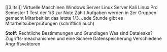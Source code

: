 [[3.Itsi]]
Virtuelle Maschinen
Windows Server
Linux Server
Kali Linux
Pro Semester 1 Test der 1/3 zur Note Zählt
Aufgaben werden in 2er Gruppen gemacht
Mitarbeit ist das letzte 1/3. Jede Stunde gibt es Mitarbeitsüberprüfungen (schriftlich auch)

**Stoff:**
Rechtliche Bestimmungen und Grundlagen
Was sind Dataleaks?
Zugriffs-meachanismen und eine Sichere Datenspeicherung
Verschiedene Angriffsvektoren